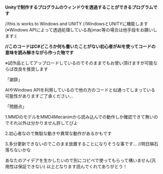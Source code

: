 **Unityで制作するプログラムのウィンドウを透過することができるプログラムです**


//this is works to Windows and UNITY //WindowsとUNITYに機能します(※Windows APIによって透過処理している為)mac等の場合は他手段をお願いします:⁠(

**//このコードはC#どころか何も書いたことがない初心者がAIを使ってコードの意味を読み解きながら作った物です**

※試作品としてアップロードしているのでそのままでもお使い頂けますが可能ならば改良を推奨します

「謝辞」

AIやWindows APIを利用しているので他の方のコードと似通ってしまっている可能性がありますご了承ください…

「問題点」

1.MMDのモデルをMMD4Mecanimから読み込んでの動作しか確認できて無いのでそれ以外は分かりません許してぴよ

2.初心者なので無駄な動きや異常な動作があるかもです

3.多分更新できないのでこのまま放置することになりそうな事です… //明日隕石落ちないかな

あなたのアイデアを生かしたいので別にコピペで使ってもらって構いません(汎用性は保証できない)
以上となります読んでくれてありがとう！
